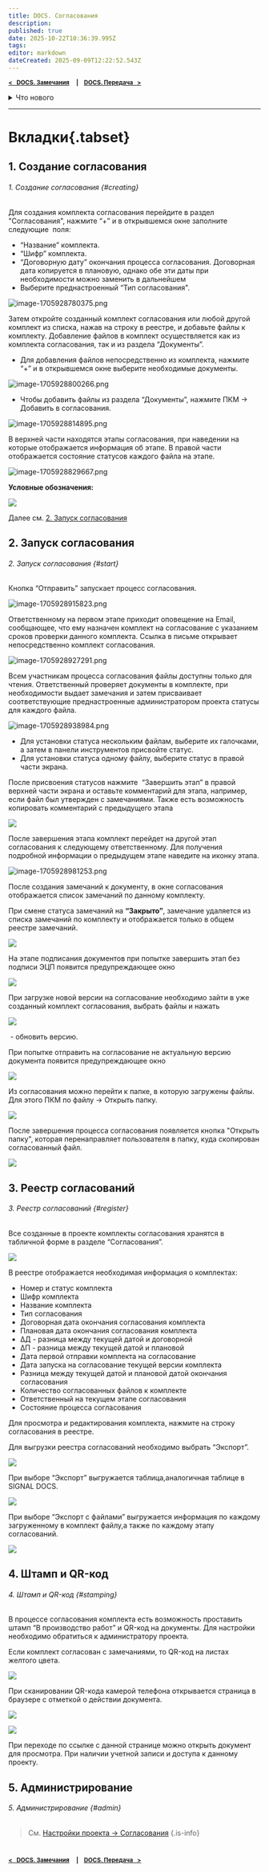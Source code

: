 ```yaml
---
title: DOCS. Согласования
description: 
published: true
date: 2025-10-22T10:36:39.995Z
tags: 
editor: markdown
dateCreated: 2025-09-09T12:22:52.543Z
---
```


<sub>**[<   DOCS. Замечания](/ru/docs/issues)     **|**     [DOCS. Передача   >](/ru/docs/documentsTransfers)**</sub>
 
<details>
<summary>Что нового</summary>
  
> Здесь перечислены основные изменения. Для получения подробностей нажмите на номер версии.
{.is-info}

**Обозначения**
:fire: — новые возможности
:sparkles: — доработки функционала
:hammer_and_wrench: — исправление ошибок

----
**[2025.31](/general/updates/2025-31)** ^16.10.2025^
:sparkles: Добавили кнопку перехода в комплект согласования после создания его из документов.
:sparkles: Добавили автоматическое напоминание по этапу согласования в последний день этапа.
:hammer_and_wrench: Исправили отображение отклонённых комплектов согласования в статусе **Черновик** при фильтрации.
:hammer_and_wrench: Исправили значение дельты завершённых согласований при экспорте.
:hammer_and_wrench: Исправили ошибку, при которой файл SIG отображался со штампом в комплекте согласования.
:hammer_and_wrench: Исправили ошибку, при которой при добавлении файлов в комплект согласования отображались не все комплекты.
  
----
**[2025.30](/general/updates/2025-30)** ^09.10.2025^
:sparkles: При создании пакета передачи из согласования теперь отправляются только выбранные галочками файлы.
:sparkles: Реализовали поиск по роли в списках с выбором пользователей и ролей.
:hammer_and_wrench: Поправили отображение подписей при некоторых сценариях.
  
----
**[2025.29](/general/updates/2025-29)** ^03.10.2025^
:fire: Реализовали повторное оповещение на текущем этапе согласования.
:hammer_and_wrench: Поправили отображение встроенной подписи у файла после согласования.
:hammer_and_wrench: Поправили удаление договорной и плановой дат из согласования.
  
----
**[2025.28](/general/updates/2025-28)** ^25.09.2025^
:sparkles: Добавили столбцы **Ответственный** и **Тип согласования** при экспорте согласований с файлами в Excel.
:hammer_and_wrench: Исправили ошибку записи договорной даты вместо плановой при экспорте согласований в Excel, а также отсутствие договорной даты при отсутствии плановой.

----
**[2025.27](/general/updates/2025-27)** ^18.09.2025^
:hammer_and_wrench: Исправили ошибку, при которой не отображались типы согласования при повторном запуске согласования.

----
**[2025.26](/general/updates/2025-26)** ^11.09.2025^
:hammer_and_wrench: Поправили, чтобы при создании комплекта согласования в выпадающем списке отображались только доступные пользователю типы согласований.

----
**[2025.25](/general/updates/2025-25)** ^04.09.2025^
:fire: Реализовали вывод информации о файле при штамповании документа.
:hammer_and_wrench: Исправили быстрый фильтр по роли.

> Информация о более ранних обновлениях доступна в закрытом Telegam канале для пользователей SIGNAL. Для добавления **[обращайетесь в поддержку](/general/support)**.
{.is-info}

</details>
 
----

# Вкладки{.tabset}
## 1. Создание согласования
###### 1. Создание согласования {#creating}
  
Для создания комплекта согласования перейдите в раздел "Согласования", нажмите “+” и в открывшемся окне заполните следующие  поля:

-   “Название” комплекта.
-   “Шифр” комплекта.
-   “Договорную дату” окончания процесса согласования. Договорная дата копируется в плановую, однако обе эти даты при необходимости можно заменить в дальнейшем
-   Выберите преднастроенный “Тип согласования".

![image-1705928780375.png](https://lh7-rt.googleusercontent.com/docsz/AD_4nXeHcV4uMQD4rpjvvL9EWW2ON0lBpYB6V8jeMhIh7Q4iqmCJic66WZELZHzFfszhhT1PIn67RvG8BOS9kqukAGUgyOc9ngvWAv6Hif0vRWqk2fRmrm1kIeD6UfqZZebyR-qfK33DEWHJj1-50nlc4w?key=kHkyNYzGl_KhR1C7-5sbTA)

Затем откройте созданный комплект согласования или любой другой комплект из списка, нажав на строку в реестре, и добавьте файлы к комплекту. Добавление файлов в комплект осуществляется как из комплекта согласования, так и из раздела “Документы”.

-   Для добавления файлов непосредственно из комплекта, нажмите “+” и в открывшемся окне выберите необходимые документы.

![image-1705928800266.png](https://lh7-rt.googleusercontent.com/docsz/AD_4nXcSJ8KtnCuhNGagOtE7YEkC5YbHD6UsWd34O98Tmypzadx0Vyd500NvjarUJQnq3BZjo7PvS4SCCcvWxtvYzqNvZJCbZDmsMVWZI8kIE5ePiwoSHdC3zE0SY42lwKd5TfvXrU2fOpQdrrERlzs-?key=kHkyNYzGl_KhR1C7-5sbTA)

-   Чтобы добавить файлы из раздела “Документы”, нажмите ПКМ → Добавить в согласования.

![image-1705928814895.png](https://lh7-rt.googleusercontent.com/docsz/AD_4nXf_BRTTqAEjD4AdZjeOI7-sRMU2v-VgTEX76859J5PWeDthGNIsYQCOQl2k7Q7VsYXUj6b5C4ToMax2938p1uSVTbFozRyYrulVmDE8q_5rN5Yspxg0Z3aAMqxnRre_BNkCMgXRuLGp15SFPlBJTg?key=kHkyNYzGl_KhR1C7-5sbTA)

В верхней части находятся этапы согласования, при наведении на которые отображается информация об этапе. В правой части отображается состояние статусов каждого файла на этапе.

![image-1705928829667.png](https://lh7-rt.googleusercontent.com/docsz/AD_4nXczj2heOPfRyrCJS1YFV0xLngGt1zDR89_ZhoFyINk9oTTYsJlPzocF_tW_K8GDr5wwNfi6czSpawy1Pf2dJogw-jh4wRhoAyZnvBCwjCsZX44BTjQVJol4SqEyM7ueHjKl-sxxz918iVtEbhU6?key=kHkyNYzGl_KhR1C7-5sbTA)

**Условные обозначения:**

![](https://lh7-rt.googleusercontent.com/docsz/AD_4nXf3OCVssbLrdgU_ojzxLJQMSLWc5T11tBJ5vXU7dFOJxzDbgFXueYXlUGjZfjN1F6J7rPfJhm2PBqeuHg2wQgS9EbCIFUV1KJFBCBbNXMzZV_WHzfFdUIUmWb--Mm2wvmuhM5UmVpNkHGP4Jc-HqQ?key=kHkyNYzGl_KhR1C7-5sbTA)
  
Далее см. [2. Запуск согласования](#start)

## 2. Запуск согласования
###### 2. Запуск согласования {#start}
  
Кнопка “Отправить” запускает процесс согласования.

![image-1705928915823.png](https://lh7-rt.googleusercontent.com/docsz/AD_4nXchmNmkjVbjylJA9SpfJka2m26VHcgZvxBoedHzTjhzLJ_UzdFasx9Vcrv_EbD40epdUETxl7JMXEOHE9CsSByUmDmqp5eN20pG7pgfoRNgkFetKxhzw7qmXDHYb4QlM2-7wRf72X8GJ5NNgjdL?key=kHkyNYzGl_KhR1C7-5sbTA)

Ответственному на первом этапе приходит оповещение на Email, сообщающее, что ему назначен комплект на согласование с указанием сроков проверки данного комплекта. Ссылка в письме открывает непосредственно комплект согласования.

![image-1705928927291.png](https://lh7-rt.googleusercontent.com/docsz/AD_4nXf3aY3ZJjidvcGC-BWlg_yKz2rnq2GM17NGNJrEDyv4-2Vu41Zn9bb39Dn6YSLc-rX4SnDvr69EUg4I9A5aDD1nDJzmSA101toKKZzf9FRRPU7qUrw3Ql2eEAeZI1vUjJAKC5gM3NvqCZklooJmhA?key=kHkyNYzGl_KhR1C7-5sbTA)

Всем участникам процесса согласования файлы доступны только для чтения. Ответственный проверяет документы в комплекте, при необходимости выдает замечания и затем присваивает соответствующие преднастроенные администратором проекта статусы для каждого файла.

![image-1705928938984.png](https://lh7-rt.googleusercontent.com/docsz/AD_4nXdx8WC88uP-Pv0_ZC_EzoIKvxQkElQayjkgIgEaxicmd0l45Q_g38DxpebY0rT-EEUgKk9jWIrDFtzxIbTz4LoPQqjYOfxqY1UwZMo5fdiYEDXf6SQOKMcF-tAADbixWbpxQhBvbBaxZxag7Go5sQ?key=kHkyNYzGl_KhR1C7-5sbTA)

-   Для установки статуса нескольким файлам, выберите их галочками, а затем в панели инструментов присвойте статус.
-   Для установки статуса одному файлу, выберите статус в правой части экрана.

После присвоения статусов нажмите  “Завершить этап” в правой верхней части экрана и оставьте комментарий для этапа, например, если файл был утвержден с замечаниями. Также есть возможность копировать комментарий с предыдущего этапа

![](https://lh7-rt.googleusercontent.com/docsz/AD_4nXeTJwgNwToW1kvdBOOfk58bpcW8e4XmUgnpJlyeXjCHJ38a9ZSWwtIJEeisnPSuZ5BicKOBGpuDzitcK1ab45rGSCXILUZ4jA6Vyw1SI9q2GMp4de0kJAqxhOsRg-1laLq5kCOt4FFrEbPw4uFIAw?key=kHkyNYzGl_KhR1C7-5sbTA)

После завершения этапа комплект перейдет на другой этап согласования к следующему ответственному. Для получения подробной информации о предыдущем этапе наведите на иконку этапа.

![image-1705928981253.png](https://lh7-rt.googleusercontent.com/docsz/AD_4nXf6Ha1d32Nqkq0jeDfJuHoO79lpBOubNO13rsWfZNbJxSZWd1DFCjupEoDyvIrsq8I_V_Npp2T8gMK58KHHqGD8Y8de-WuHEoatgLrM3XGhdILXwxv5MZCDrx8QbxoJbGt-BxIT-Z6NG4ClUkqBcQ?key=kHkyNYzGl_KhR1C7-5sbTA)

После создания замечаний к документу, в окне согласования отображается список замечаний по данному комплекту.

При смене статуса замечаний на **“Закрыто”**, замечание удаляется из списка замечаний по комплекту и отображается только в общем реестре замечаний.

![](https://lh7-rt.googleusercontent.com/docsz/AD_4nXejGFfJE5sxJIrLR0dAye48xbyT6Xv8sk8CXYf08bA0qunW7G87B2z4Mw7vjVWRphNUr475QHvlPAmRhiCOdQD8QTYfyeZ2jo5K2wNWMJtCk35uVM41UpDGW0ZUrY7U4_FtXTXUqPl8zm1pRcTh1A?key=kHkyNYzGl_KhR1C7-5sbTA)

На этапе подписания документов при попытке завершить этап без подписи ЭЦП появится предупреждающее окно

![](https://lh7-rt.googleusercontent.com/docsz/AD_4nXfpKIXzcefu9aQ-evlw82hbQHSzYC0EwFniOTC9yPQb9MeXOdOomYh7UKyzTPumc8B59hLyWXflf4GaEndTNa48s6gXD1eqgINo-4kbbA8zKUYebcSE9Muuj304FA9FypwX0HJklPzV1wSsL89V3w?key=kHkyNYzGl_KhR1C7-5sbTA)

При загрузке новой версии на согласование необходимо зайти в уже созданный комплект согласования, выбрать файлы и нажать 

![](https://lh7-rt.googleusercontent.com/docsz/AD_4nXeGVorKVW5f8Z3lxpDrfJ74knjdrjN7746QiiuP49vBy85900oYArAEOQ5NgeUXcztm2UlSkbWcmVR3zMGDGU0cObCDWAmAjhPcXgi-zo4MSNqVc9dJoGPAoL8iDxbwb_ZzFNyhD6DOqRncoTCV?key=kHkyNYzGl_KhR1C7-5sbTA)

 - обновить версию.

При попытке отправить на согласование не актуальную версию документа появится предупреждающее окно

![](https://lh7-rt.googleusercontent.com/docsz/AD_4nXfzZid6EsoS53ojKUEPOHPC64t3GxXVuCjpvSJ5S88OGcsPXCJjW99Hl12MhB_eG6fP1Q4mRc_1VmbZ7IQs8dHMIY6mDzcE-lPKE7GUQ4arqM0oAl1FycPg2CROWM6TvNmc5yPHJoOQ_AN3wri_Dw?key=kHkyNYzGl_KhR1C7-5sbTA)

Из согласования можно перейти к папке, в которую загружены файлы. Для этого ПКМ по файлу → Открыть папку.

![](https://lh7-rt.googleusercontent.com/docsz/AD_4nXdj8Z6F5Qa46uZYt2_7bkYzW9vBcXdK8Y97rkoBHWLJW9bXdF7gqrfr5LRGeJ6cyU_gtjJ5w6WDxkGDcrtRyEAPWvfmgP5l3hN9-VGBkS3FQMMthdwUKibQLeVn71Ddx79h2VSsGJ0yoSKSHfvw?key=kHkyNYzGl_KhR1C7-5sbTA)

После завершения процесса согласования появляется кнопка "Открыть папку", которая перенаправляет пользователя в папку, куда скопирован согласованный файл.

![](https://lh7-rt.googleusercontent.com/docsz/AD_4nXcgAkTEU6rGkb4nb9qTwJkjfppV5Q28YfkTjVwXts7QuuwpVdXATEZfpaXDrEsYw4FZ9u-ARn1OxhdH8z-Y70zC6Vf_l34HJrhb1R5sIX8VB-H6y14eLYbbuVlqMBrZfKcfLT0VkyF528Hy4WZ9eQ?key=kHkyNYzGl_KhR1C7-5sbTA)

## 3. Реестр согласований
###### 3. Реестр согласований {#register}

Все созданные в проекте комплекты согласования хранятся в табличной форме в разделе “Согласования”.

![](https://lh7-rt.googleusercontent.com/docsz/AD_4nXeDteF3KR42TZ0lfsUjExQeBwzkMFvdGJZfWzfFu4yhEH02vyW65-yjmdT_Bln-n9oo15GPGHpLG3yBnZgRvhg31dC5a2pyZ9xtReipiu1BwqqqDzWSGTGZ1J852r6hwHFfeN6qgKpihnYOhCaMDg?key=kHkyNYzGl_KhR1C7-5sbTA)

В реестре отображается необходимая информация о комплектах:

-   Номер и статус комплекта
-   Шифр комплекта
-   Название комплекта
-   Тип согласования
-   Договорная дата окончания согласования комплекта
-   Плановая дата окончания согласования комплекта
-   ΔД - разница между текущей датой и договорной
-   ΔП - разница между текущей датой и плановой
-   Дата первой отправки комплекта на согласование
-   Дата запуска на согласование текущей версии комплекта
-   Разница между текущей датой и плановой датой окончания согласования
-   Количество согласованных файлов к комплекте
-   Ответственный на текущем этапе согласования
-   Состояние процесса согласования

Для просмотра и редактирования комплекта, нажмите на строку согласования в реестре.

Для выгрузки реестра согласований необходимо выбрать “Экспорт”.

![](https://lh7-rt.googleusercontent.com/docsz/AD_4nXdWwWyFafdBB3LM3mDRRhxeDFP1197OKqiDggqQA3hC9oxJ4VFRkO3QO3QnJZn1zFHjoHSZ2CXwaMezkqhEdZ3omktdiWISUSl5LyJElLFfVrDLcISAOVZi2WzcMElPly_nwlHLrkPjAfDi1i1pQw?key=kHkyNYzGl_KhR1C7-5sbTA)

При выборе “Экспорт” выгружается таблица,аналогичная таблице в SIGNAL DOCS.

![](https://lh7-rt.googleusercontent.com/docsz/AD_4nXe51aYiWlzkHAhNfo_ULjCkkBzNOtV4TMN0ohi0NRUmgyuNufOaXKgnygjP2tVbhA7KbvYO9Ndw5iBtZ5gcXkrh9-9tyHD_FMzA-6tK4ja32oBvXxAHtPLuUGI1ExfKTxZszPQUtvGI1lAapNTNVg?key=kHkyNYzGl_KhR1C7-5sbTA)

При выборе “Экспорт с файлами” выгружается информация по каждому загруженному в комплект файлу,а также по каждому этапу согласований.

![](https://lh7-rt.googleusercontent.com/docsz/AD_4nXdUVODN4O1wGSfAKsXqk6K2O1LaZXVylhwDseZTCTxlqkowM88RIWohqqY0h6PNwmWC6w8pLD_YYLuuJ0xPVDul2goKgzj-lkAoFRiUd2PGhp0LWGNqLiaceED055Q8O8N_H7TdfYZ8aP4WneYbOw?key=kHkyNYzGl_KhR1C7-5sbTA)

## 4. Штамп и QR-код
###### 4. Штамп и QR-код {#stamping}
  
В процессе согласования комплекта есть возможность проставить штамп “В производство работ” и QR-код на документы. Для настройки необходимо обратиться к администратору проекта.

Если комплект согласован с замечаниями, то QR-код на листах желтого цвета.

![](https://lh7-rt.googleusercontent.com/docsz/AD_4nXdgz3zin7aXYG4vzpDpkcRW0cQLmshsRAu5JP-EgHnZ_r5yPyFX2XCYLIlSKqSrjJQlIAJ5sIdbglu4uXmDvQRfMAcY1OKeeZX4x8kzKKNF8qoHBZKO9WGTQ82ooJr5_96igVkJGwTkDovVSRUp?key=G9iO9SIlYFRrOTHZMZ_KDQ)

При сканировании QR-кода камерой телефона открывается страница в браузере с отметкой о действии документа.

![](https://lh7-rt.googleusercontent.com/docsz/AD_4nXegbNDzJvi55vkdl7EN07BH3-MwLXUFEdqnN_cwnvshIe9pnZUpIFGU2GZXA-Np2S5ff1mzqolsPZ6d4Veoa1kFV3iw1ku9YenXg1OT2GDkQ-ePs1diPUxkHwQ6XGPcOfWzkKFtEKtam8uET2QX?key=G9iO9SIlYFRrOTHZMZ_KDQ)

![](https://lh7-rt.googleusercontent.com/docsz/AD_4nXe_9CGNmKPWK7copUHwR-cjkqHCG-Gp5gcuRexdojG6WvMaJk8F0eidjEJRMMu79V-e4aHdZgWZq88ge791SZ_ovP7L6-30YHJBFZIyuB0JD4EgrJ2Sp8iQcoqVj_GQGyRXVsIqQGXpr1KPwd0t?key=G9iO9SIlYFRrOTHZMZ_KDQ)

При переходе по ссылке с данной странице можно открыть документ для просмотра. При наличии учетной записи и доступа к данному проекту.

## 5. Администрирование
###### 5. Администрирование {#admin}
  
> См. [Настройки проекта → Согласования](/docs/settings)
{.is-info}


#
<sub>**[<   DOCS. Замечания](/ru/docs/issues)     **|**     [DOCS. Передача   >](/ru/docs/documentsTransfers)**</sub>